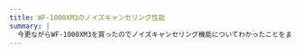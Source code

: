```yaml
---
title: WF-1000XM3のノイズキャンセリング性能
summary: |
  今更ながらWF-1000XM3を買ったのでノイズキャンセリング機能についてわかったことをまとめます．
---
```

